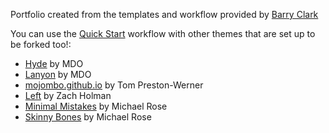 Portfolio created from the templates and workflow provided by [Barry Clark](https://github.com/barryclark)

You can use the [Quick Start](https://github.com/barryclark/jekyll-now#quick-start) workflow with other themes that are set up to be forked too!:

- [Hyde](https://github.com/poole/hyde) by MDO
- [Lanyon](https://github.com/poole/lanyon) by MDO
- [mojombo.github.io](https://github.com/mojombo/mojombo.github.io) by Tom Preston-Werner
- [Left](https://github.com/holman/left) by Zach Holman
- [Minimal Mistakes](https://github.com/mmistakes/minimal-mistakes) by Michael Rose
- [Skinny Bones](https://github.com/mmistakes/skinny-bones-jekyll) by Michael Rose


